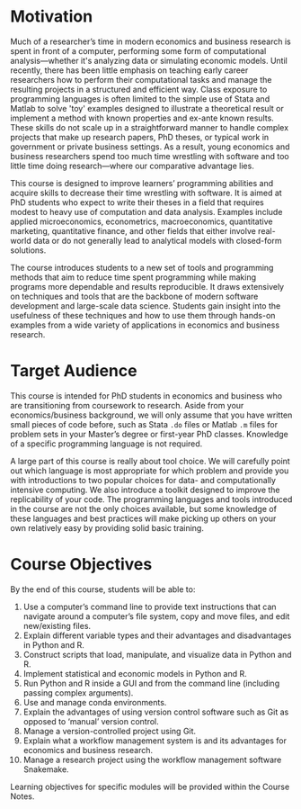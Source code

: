 # Motivation

Much of a researcher’s time in modern economics and business research is spent in front of a computer, performing some form of computational analysis—whether it's analyzing data or simulating economic models. Until recently, there has been little emphasis on teaching early career researchers how to perform their computational tasks and manage the resulting projects in a structured and efficient way. Class exposure to programming languages is often limited to the simple use of Stata and Matlab to solve 'toy' examples designed to illustrate a theoretical result or implement a method with known properties and ex-ante known results. These skills do not scale up in a straightforward manner to handle complex projects that make up research papers, PhD theses, or typical work in government or private business settings. As a result, young economics and business researchers spend too much time wrestling with software and too little time doing research—where our comparative advantage lies.

This course is designed to improve learners’ programming abilities and acquire skills to decrease their time wrestling with software. It is aimed at PhD students who expect to write their theses in a field that requires modest to heavy use of computation and data analysis. Examples include applied microeconomics, econometrics, macroeconomics, quantitative marketing, quantitative finance, and other fields that either involve real-world data or do not generally lead to analytical models with closed-form solutions.

The course introduces students to a new set of tools and programming methods that aim to reduce time spent programming while making programs more dependable and results reproducible. It draws extensively on techniques and tools that are the backbone of modern software development and large-scale data science. Students gain insight into the usefulness of these techniques and how to use them through hands-on examples from a wide variety of applications in economics and business research.

# Target Audience

This course is intended for PhD students in economics and business who are transitioning from coursework to research. Aside from your economics/business background, we will only assume that you have written small pieces of code before, such as Stata `.do` files or Matlab `.m` files for problem sets in your Master’s degree or first-year PhD classes. Knowledge of a specific programming language is not required.

A large part of this course is really about tool choice. We will carefully point out which language is most appropriate for which problem and provide you with introductions to two popular choices for data- and computationally intensive computing. We also introduce a toolkit designed to improve the replicability of your code. The programming languages and tools introduced in the course are not the only choices available, but some knowledge of these languages and best practices will make picking up others on your own relatively easy by providing solid basic training.

# Course Objectives

By the end of this course, students will be able to:

1. Use a computer’s command line to provide text instructions that can navigate around a computer’s file system, copy and move files, and edit new/existing files.
2. Explain different variable types and their advantages and disadvantages in Python and R.
3. Construct scripts that load, manipulate, and visualize data in Python and R.
4. Implement statistical and economic models in Python and R.
5. Run Python and R inside a GUI and from the command line (including passing complex arguments).
6. Use and manage conda environments.
7. Explain the advantages of using version control software such as Git as opposed to ‘manual’ version control.
8. Manage a version-controlled project using Git.
9. Explain what a workflow management system is and its advantages for economics and business research.
10. Manage a research project using the workflow management software Snakemake.

Learning objectives for specific modules will be provided within the Course Notes.

